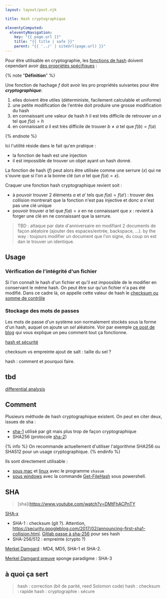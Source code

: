 ```yaml
---
layout: layout/post.njk

title: Hash cryptographique

eleventyComputed:
  eleventyNavigation:
    key: "{{ page.url }}"
    title: "{{ title | safe }}"
    parent: "{{ '../' | siteUrl(page.url) }}"
---
```



Pour être utilisable en cryptographie, les [fonctions de hash](/cours/algorithme-code-théorie/théorie/fonctions-hash) doivent cependant avoir [des propriétés spécifiques](https://fr.wikipedia.org/wiki/Fonction_de_hachage_cryptographique) :

{% note "**Définition**" %}

Une fonction de hachage $f$ doit avoir les pro propriétés suivantes pour être  ***cryptographique***:

1. elles doivent être utiles (déterministe, facilement calculable et uniforme)
2. une petite modification de l'entrée doit produire une grosse modification du hash
3. en connaissant une valeur de hash $h$ il est très difficile de retrouver un $a$ tel que $f(a) = h$
4. en connaissant $a$ il est très difficile de trouver $b \neq a$ tel que $f(b) = f(a)$

{% endnote %}

Ici l'utilité réside dans le fait qu'en pratique :

- la fonction de hash est une injection
- il est impossible de trouver un objet ayant un hash donné.

La fonction de hash ($f$) peut alors être utilisée comme une serrure ($x$) qui ne s'ouvre que si l'on a la bonne clé (un $a$ tel que $f(a) = x$).

Craquer une fonction hash cryptographique revient soit :

- à pouvoir trouver 2 éléments $a$ et $a'$ tels que $f(a) = f(a')$ : trouver des collision montrerait que la fonction n'est pas injective et donc $a$ n'est pas une clé unique
- pouvoir trouver $a$ tel que $f(a) = x$ en ne connaissant que $x$ : revient à forger une clé en ne connaissant que la serrure.

> TBD : attaque par date d'anniversaire en modifiant 2 documents de façon aléatoire (ajouter des espaces/entrée, backspace, ...).
> by the way : toujours modifier un document que l'on signe, du coup on est dan le trouver un identique.

## Usage

### Vérification de l'intégrité d'un fichier

Si l'on connaît le hash d'un fichier et qu'il est impossible de le modifier en conservant le même hash. On peut être sur qu'un fichier n'a pas été modifié. Dans ce cadre là, on appelle cette valeur de hash le [checksum ou somme de contrôle](https://fr.wikipedia.org/wiki/Somme_de_contr%C3%B4le)

### Stockage des mots de passes

Les mots de passe d'un système son normalement stockés sous la forme d'un hash, auquel on ajoute un *sel* aléatoire. Voir par exemple [ce post de blog](https://patouche.github.io/2015/03/21/stocker-des-mots-de-passe/) qui vous explique un peu comment tout ça fonctionne.

[hash et sécurité](https://www.youtube.com/watch?v=b4b8ktEV4Bg)

checksum vs empreinte
ajout de salt : taille du sel ?

hash : comment et pourquoi faire.

## tbd

[differential analysis](https://en.wikipedia.org/wiki/Differential_cryptanalysis)

## Comment

Plusieurs méthode de hash cryptographique existent. On peut en citer deux, issues de sha :

- [sha-1](https://fr.wikipedia.org/wiki/SHA-1) utilisé par git mais plus trop de façon cryptographique
- SHA256 (protocole [sha-2](https://fr.wikipedia.org/wiki/SHA-2))

{% info %}
On recommande actuellement d'utiliser l'algorithme SHA256 ou SHA512 pour un usage cryptographique.
{% endinfo %}

Ils sont directement utilisable :

- [sous mac](https://fre.applersg.com/check-sha1-checksum-mac-os-x) et [linux](https://www.lojiciels.com/quest-ce-que-shasum-sous-linux/) avec le programme `shasum`
- [sous windows](https://lecrabeinfo.net/verifier-integrite-calculer-empreinte-checksum-md5-sha1-sha256-fichier-windows.html) avec la commande [Get-FileHash](module) sous powershell.


## SHA

> [sha](https://www.youtube.com/watch?v=DMtFhACPnTY

[SHA-x](https://en.wikipedia.org/wiki/Secure_Hash_Algorithms)

- SHA-1 : checksum (git ?). Attention, <https://security.googleblog.com/2017/02/announcing-first-sha1-collision.html>. [Gitlab passe à sha-256](https://about.gitlab.com/blog/2023/08/28/sha256-support-in-gitaly/) pour ses hash
- SHA-256/512 : empreinte (crypto ?)

[Merkel Damgard](https://fr.wikipedia.org/wiki/Construction_de_Merkle-Damg%C3%A5rd) : MD4, MD5, SHA-1 et SHA-2.

[Merkel Damgard preuve](https://www.youtube.com/watch?v=s7arHByjSOw)
sponge paradigme : SHA-3

## à quoi ça sert

> hash : correction (bit de parité, reed Solomon code)
> hash : checksum : rapide
> hash : cryptographie : sécure
